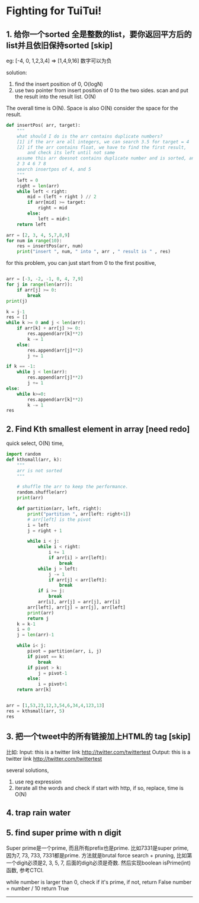 # Fighting for TuiTui!


## 1. 给你一个sorted 全是整数的list，要你返回平方后的list并且依旧保持sorted [skip]
eg: [-4, 0, 1,2,3,4] => [1,4,9,16]
数字可以为负

solution:

1. find the insert position of 0, O(logN)
2. use two pointer from insert position of 0 to the two sides. scan and put the result into the result list. O(N)

The overall time is O(N). Space is also O(N) consider the space for the result.

```python
def insertPos( arr, target):
    """
    what should I do is the arr contains duplicate numbers?
    [1] if the arr are all integers, we can search 3.5 for target = 4
    [2] if the arr contains float, we have to find the first result,
        and check its left until not same
    assume this arr doesnot contains duplicate number and is sorted, and
    2 3 4 6 7 8
    search insertpos of 4, and 5
    """
    left = 0
    right = len(arr)
    while left < right:
        mid = (left + right ) // 2
        if arr[mid] >= target:
            right = mid
        else:
            left = mid+1
    return left

arr = [2, 3, 4, 5,7,8,9]
for num in range(10):
    res = insertPos(arr, num)
    print("insert ", num, " into ", arr , " result is " , res)
```

for this problem, you can just start from 0 to the first positive,

```python

arr = [-3, -2, -1, 0, 4, 7,9]
for j in range(len(arr)):
    if arr[j] >= 0:
        break
print(j)

k = j-1
res = []
while k >= 0 and j < len(arr):
    if arr[k] + arr[j] >= 0:
        res.append(arr[k]**2)
        k -= 1
    else:
        res.append(arr[j]**2)
        j += 1

if k == -1:
    while j < len(arr):
        res.append(arr[j]**2)
        j += 1
else:
    while k>=0:
        res.append(arr[k]**2)
        k -= 1
res
```

## 2. Find Kth smallest element in array [need redo]

quick select, O(N) time,

```python
import random
def kthsmall(arr, k):
    """
    arr is not sorted
    """

    # shuffle the arr to keep the performance.
    random.shuffle(arr)
    print(arr)

    def partition(arr, left, right):
        print("partition ", arr[left: right+1])
        # arr[left] is the pivot
        i = left
        j = right + 1

        while i < j:
            while i < right:
                i += 1
                if arr[i] > arr[left]:
                    break
            while j > left:
                j -= 1
                if arr[j] < arr[left]:
                    break
            if i >= j:
                break
            arr[i], arr[j] = arr[j], arr[i]
        arr[left], arr[j] = arr[j], arr[left]
        print(arr)
        return j
    k = k-1
    i = 0
    j = len(arr)-1

    while i< j:
        pivot = partition(arr, i, j)
        if pivot == k:
            break
        if pivot > k:
            j = pivot-1
        else:
            i = pivot+1
    return arr[k]


arr = [1,53,23,12,3,54,6,34,4,123,13]
res = kthsmall(arr, 5)
res
```

## 3. 把一个tweet中的所有链接加上HTML的<a> tag [skip]
比如:
Input: this is a twitter link http://twitter.com/twittertest
Output: this is a twitter link <a href="http://twitter.com/twittertest">http://twitter.com/twittertest</a>

several solutions,
1. use reg expression
2. iterate all the words and check if start with http, if so, replace, time is O(N)


## 4. trap rain water

## 5. find super prime with n digit

Super prime是一个prime, 而且所有prefix也是prime. 比如7331是super prime, 因为7, 73, 733, 7331都是prime.
方法就是brutal force search + pruning, 比如第一个digit必须是2, 3, 5, 7, 后面的digit必须是奇数.
然后实现boolean isPrime(int)函数, 参考CTCI.


while number is larger than 0,
  check if it's prime,
  if not, return  False
  number = number / 10
return True



---
